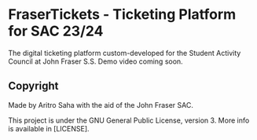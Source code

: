 # FraserTickets - Ticketing Platform for SAC 23/24
The digital ticketing platform custom-developed for the Student Activity Council at John Fraser S.S. Demo video coming soon.

## Copyright
Made by Aritro Saha with the aid of the John Fraser SAC. 

This project is under the GNU General Public License, version 3. More info is available in [LICENSE].
